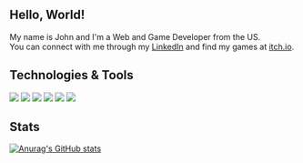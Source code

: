 ## Hello, World!

My name is John and I'm a Web and Game Developer from the US. <br>
You can connect with me through my [LinkedIn](https://www.linkedin.com/in/johnmarionsanchez/) and find my games at [itch.io](https://johncoding.itch.io/). <br>

## Technologies & Tools
![](https://img.shields.io/static/v1?message=Git&logo=git&labelColor=5c5c5c&color=1182c3&logoColor=white&label=%20)
![](https://img.shields.io/static/v1?message=HTML&logo=html&labelColor=5c5c5c&color=1182c3&logoColor=white&label=%20)
![](https://img.shields.io/static/v1?message=CSS&logo=css&labelColor=5c5c5c&color=1182c3&logoColor=white&label=%20)
![](https://img.shields.io/static/v1?message=Javascript&logo=javascript&labelColor=5c5c5c&color=1182c3&logoColor=white&label=%20)
![](https://img.shields.io/static/v1?message=React&logo=react&labelColor=5c5c5c&color=1182c3&logoColor=white&label=%20)
![](https://img.shields.io/static/v1?message=Unity&logo=unity&labelColor=5c5c5c&color=1182c3&logoColor=white&label=%20)

## Stats
[![Anurag's GitHub stats](https://github-readme-stats.vercel.app/api?username=johnmarion1126&show_icons=true&theme=prussian)](https://github.com/anuraghazra/github-readme-stats)
